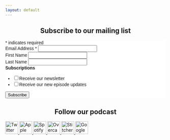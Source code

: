 ```yaml
---
layout: default
---
```


<div id='buzzsprout-large-player-699187'></div><script type='text/javascript' charset='utf-8' src='https://www.buzzsprout.com/699187.js?container_id=buzzsprout-large-player-699187&player=large'></script>

<center>
  <h2>Subscribe to our mailing list</h2>
</center>

<!-- Begin Mailchimp Signup Form -->
<link href="//cdn-images.mailchimp.com/embedcode/classic-10_7.css" rel="stylesheet" type="text/css">
<style type="text/css">
	#mc_embed_signup{background:#fff; clear:left; font:14px Helvetica,Arial,sans-serif; }
	/* Add your own Mailchimp form style overrides in your site stylesheet or in this style block.
	   We recommend moving this block and the preceding CSS link to the HEAD of your HTML file. */
</style>
<div id="mc_embed_signup">
<form action="https://asiamatterspod.us17.list-manage.com/subscribe/post?u=9334f61df3eb13da1f746e458&amp;id=5a6b1e8bde" method="post" id="mc-embedded-subscribe-form" name="mc-embedded-subscribe-form" class="validate" target="_blank" novalidate>
    <div id="mc_embed_signup_scroll">
	
<div class="indicates-required"><span class="asterisk">*</span> indicates required</div>
<div class="mc-field-group">
	<label for="mce-EMAIL">Email Address  <span class="asterisk">*</span>
</label>
	<input type="email" value="" name="EMAIL" class="required email" id="mce-EMAIL">
</div>
<div class="mc-field-group">
	<label for="mce-FNAME">First Name </label>
	<input type="text" value="" name="FNAME" class="" id="mce-FNAME">
</div>
<div class="mc-field-group">
	<label for="mce-LNAME">Last Name </label>
	<input type="text" value="" name="LNAME" class="" id="mce-LNAME">
</div>
<div class="mc-field-group input-group">
    <strong>Subscriptions </strong>
    <ul><li><input type="checkbox" value="1" name="group[124834][1]" id="mce-group[124834]-124834-0"><label for="mce-group[124834]-124834-0">Receive our newsletter</label></li>
<li><input type="checkbox" value="2" name="group[124834][2]" id="mce-group[124834]-124834-1"><label for="mce-group[124834]-124834-1">Receive our new episode updates</label></li>
</ul>
</div>
	<div id="mce-responses" class="clear">
		<div class="response" id="mce-error-response" style="display:none"></div>
		<div class="response" id="mce-success-response" style="display:none"></div>
	</div>    <!-- real people should not fill this in and expect good things - do not remove this or risk form bot signups-->
    <div style="position: absolute; left: -5000px;" aria-hidden="true"><input type="text" name="b_9334f61df3eb13da1f746e458_5a6b1e8bde" tabindex="-1" value=""></div>
    <div class="clear"><input type="submit" value="Subscribe" name="subscribe" id="mc-embedded-subscribe" class="button"></div>
    </div>
</form>
</div>
<script type='text/javascript' src='//s3.amazonaws.com/downloads.mailchimp.com/js/mc-validate.js'></script><script type='text/javascript'>(function($) {window.fnames = new Array(); window.ftypes = new Array();fnames[0]='EMAIL';ftypes[0]='email';fnames[1]='FNAME';ftypes[1]='text';fnames[2]='LNAME';ftypes[2]='text';fnames[3]='ADDRESS';ftypes[3]='address';fnames[5]='BIRTHDAY';ftypes[5]='birthday';}(jQuery));var $mcj = jQuery.noConflict(true);</script>
<!--End mc_embed_signup-->

<center>
  <h2>Follow our podcast</h2>
</center>

<div class="social-media-links">
    <a href="https://twitter.com/asiamatterspod" class="social-media-link">
        <img src="{{site.url}}/assets/img/twitter.svg" alt="Twitter" height="40" />
    </a>
    <a href="https://podcasts.apple.com/au/podcast/asia-matters/id1487381702" class="social-media-link">
        <img src="{{site.url}}/assets/img/apple.svg" alt="Apple" height="40" />
    </a>
    <a href="https://open.spotify.com/show/082TzXLKRDY5ZbW0KRlalC" class="social-media-link">
        <img src="{{site.url}}/assets/img/spotify.svg" alt="Spotify" height="40" />
    </a>
    <a href="https://overcast.fm/itunes1487381702/asia-matters" class="social-media-link">
        <img src="{{site.url}}/assets/img/overcast.svg" alt="Overcast" height="40" />
    </a>
    <a href="https://www.stitcher.com/podcast/asia-matters" class="social-media-link">
        <img src="{{site.url}}/assets/img/stitcher.svg" alt="Stitcher" height="40" />
    </a>
    <a href="https://podcasts.google.com/feed/aHR0cHM6Ly9mZWVkcy5idXp6c3Byb3V0LmNvbS82OTkxODcucnNz">
        <img src="{{site.url}}/assets/img/google.svg" alt="Google" height="40" />
    </a>
	
</div>
